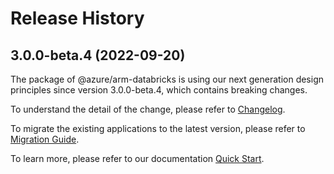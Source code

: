 # Release History
    
## 3.0.0-beta.4 (2022-09-20)

The package of @azure/arm-databricks is using our next generation design principles since version 3.0.0-beta.4, which contains breaking changes.

To understand the detail of the change, please refer to [Changelog](https://aka.ms/js-track2-changelog).

To migrate the existing applications to the latest version, please refer to [Migration Guide](https://aka.ms/js-track2-migration-guide).

To learn more, please refer to our documentation [Quick Start](https://aka.ms/js-track2-quickstart).
